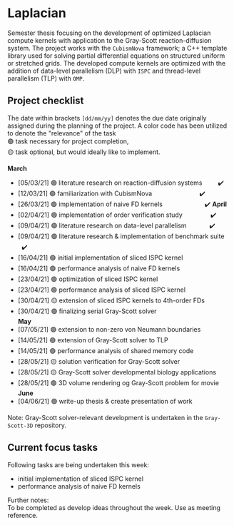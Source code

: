 # Laplacian
Semester thesis focusing on the development of optimized Laplacian compute 
kernels with application to the Gray-Scott reaction-diffusion system. The 
project works with the `CubismNova` framework; a C++ template library used for
solving partial differential equations on structured uniform or stretched 
grids. The developed compute kernels are optimized with the addition of 
data-level parallelism (DLP) with `ISPC` and thread-level parallelism (TLP)
with `OMP`. 

## Project checklist 
The date within brackets `[dd/mm/yy]` denotes the due date originally assigned 
during the planning of the project. A color code has been utilized to denote 
the "relevance" of the task <br /> 
🟢 task necessary for project completion, <br />
🟡 task optional, but would ideally like to implement.

**March**
* [05/03/21] 🟢 literature research on reaction-diffusion systems $~~~~~~~~$✔️
* [12/03/21] 🟢 familiarization with CubismNova $~~~~~~~~~~~~~~~~~~~~~~~~~~$✔️
* [26/03/21] 🟢 implementation of naive FD kernels $~~~~~~~~~~~~~~~~~~~~~~~$✔️
**April**
* [02/04/21] 🟢 implementation of order verification study $~~~~~~~~~~~~~~~$✔️
* [09/04/21] 🟢 literature research on data-level parallelism $~~~~~~~~~~~~$✔️ 
* [09/04/21] 🟢 literature research & implementation of benchmark suite $~~$✔️
* [16/04/21] 🟢 initial implementation of sliced ISPC kernel 
* [16/04/21] 🟢 performance analysis of naive FD kernels
* [23/04/21] 🟢 optimization of sliced ISPC kernel 
* [23/04/21] 🟢 performance analysis of sliced ISPC kernel
* [30/04/21] 🟡 extension of sliced ISPC kernels to 4th-order FDs
* [30/04/21] 🟢 finalizing serial Gray-Scott solver  
**May**
* [07/05/21] 🟢 extension to non-zero von Neumann boundaries 
* [14/05/21] 🟢 extension of Gray-Scott solver to TLP 
* [14/05/21] 🟢 performance analysis of shared memory code 
* [28/05/21] 🟡 solution verification for Gray-Scott solver
* [28/05/21] 🟡 Gray-Scott solver developmental biology applications
* [28/05/21] 🟢 3D volume rendering og Gray-Scott problem for movie
**June**
* [04/06/21] 🟢 write-up thesis & create presentation of work

Note: Gray-Scott solver-relevant development is undertaken in the 
`Gray-Scott-3D` repository.

## Current focus tasks
Following tasks are being undertaken this week: 
* initial implementation of sliced ISPC kernel 
* performance analysis of naive FD kernels

Further notes: <br />
To be completed as develop ideas throughout the week. 
Use as meeting reference. 
